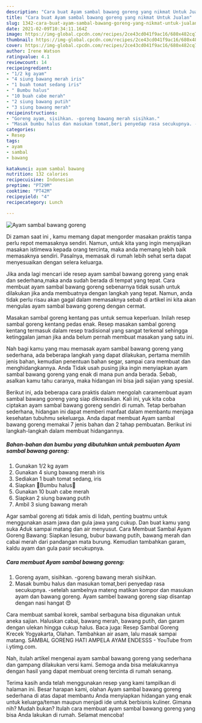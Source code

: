 ```yaml
---
description: "Cara buat Ayam sambal bawang goreng yang nikmat Untuk Jualan"
title: "Cara buat Ayam sambal bawang goreng yang nikmat Untuk Jualan"
slug: 1342-cara-buat-ayam-sambal-bawang-goreng-yang-nikmat-untuk-jualan
date: 2021-02-09T10:34:11.164Z
image: https://img-global.cpcdn.com/recipes/2ce43cd041f9ac16/680x482cq70/ayam-sambal-bawang-goreng-foto-resep-utama.jpg
thumbnail: https://img-global.cpcdn.com/recipes/2ce43cd041f9ac16/680x482cq70/ayam-sambal-bawang-goreng-foto-resep-utama.jpg
cover: https://img-global.cpcdn.com/recipes/2ce43cd041f9ac16/680x482cq70/ayam-sambal-bawang-goreng-foto-resep-utama.jpg
author: Irene Watson
ratingvalue: 4.1
reviewcount: 14
recipeingredient:
- "1/2 kg ayam"
- "4 siung bawang merah iris"
- "1 buah tomat sedang iris"
- " Bumbu halus"
- "10 buah cabe merah"
- "2 siung bawang putih"
- "3 siung bawang merah"
recipeinstructions:
- "Goreng ayam, sisihkan. -goreng bawang merah sisihkan."
- "Masak bumbu halus dan masukan tomat,beri penyedap rasa secukupnya. -setelah sambelnya mateng matikan kompor dan masukan ayam dan bawang goreng. Ayam sambel bawang goreng siap disantap dengan nasi hangat 😍"
categories:
- Resep
tags:
- ayam
- sambal
- bawang

katakunci: ayam sambal bawang 
nutrition: 132 calories
recipecuisine: Indonesian
preptime: "PT29M"
cooktime: "PT42M"
recipeyield: "4"
recipecategory: Lunch

---
```



![Ayam sambal bawang goreng](https://img-global.cpcdn.com/recipes/2ce43cd041f9ac16/680x482cq70/ayam-sambal-bawang-goreng-foto-resep-utama.jpg)

Di zaman  saat ini , kamu memang dapat mengorder masakan praktis tanpa perlu repot memasaknya sendiri. Namun, untuk kita yang ingin menyajikan masakan istimewa kepada orang tercinta, maka anda memang lebih baik memasaknya sendiri. Pasalnya, memasak di rumah lebih sehat serta dapat menyesuaikan dengan selera keluarga.

Jika anda lagi mencari ide resep ayam sambal bawang goreng yang enak dan sederhana,maka anda sudah berada di tempat yang tepat. Cara membuat ayam sambal bawang goreng  sebenarnya tidak susah untuk dilakukan jika anda membuatnya dengan langkah yang tepat. Namun, anda tidak perlu risau akan gagal dalam memasaknya 
sebab di artikel ini kita akan mengulas ayam sambal bawang goreng dengan cermat.  

Masakan sambal goreng kentang pas untuk semua keperluan. Inilah resep sambal goreng kentang pedas enak. Resep masakan sambal goreng kentang termasuk dalam resep tradisional yang sangat terkenal sehingga ketinggalan jaman jika anda belum pernah membuat masakan yang satu ini.

Nah bagi kamu yang mau memasak ayam sambal bawang goreng yang sederhana, ada beberapa langkah yang dapat dilakukan, pertama memilih jenis bahan, kemudian penentuan bahan segar, sampai cara membuat dan menghidangkannya. Anda Tidak usah pusing jika ingin menyiapkan ayam sambal bawang goreng yang enak di mana pun anda berada. Sebab, asalkan kamu  tahu caranya, maka hidangan ini bisa jadi sajian yang spesial.

Berikut ini, ada beberapa cara praktis  dalam mengolah caramembuat ayam sambal bawang goreng yang siap dikreasikan. Kali ini, yuk kita coba ciptakan ayam sambal bawang goreng sendiri di rumah. Tetap berbahan sederhana, hidangan ini dapat memberi manfaat dalam membantu menjaga kesehatan tubuhmu sekeluarga. Anda dapat membuat Ayam sambal bawang goreng memakai 7 jenis bahan dan 2 tahap pembuatan. Berikut ini langkah-langkah dalam membuat hidangannya.

<!--inarticleads1-->

##### Bahan-bahan dan bumbu yang dibutuhkan untuk pembuatan Ayam sambal bawang goreng:

1. Gunakan 1/2 kg ayam
1. Gunakan 4 siung bawang merah iris
1. Sediakan 1 buah tomat sedang, iris
1. Siapkan  🌸Bumbu halus🌸
1. Gunakan 10 buah cabe merah
1. Siapkan 2 siung bawang putih
1. Ambil 3 siung bawang merah


Agar sambal goreng ati tidak amis di lidah, penting buatmu untuk menggunakan asam jawa dan gula jawa yang cukup. Dan buat kamu yang suka Aduk sampai matang dan air menyusut. Cara Membuat Sambal Ayam Goreng Bawang: Siapkan lesung, bubur bawang putih, bawang merah dan cabai merah dari pandangan mata burung. Kemudian tambahkan garam, kaldu ayam dan gula pasir secukupnya. 

<!--inarticleads2-->

##### Cara membuat Ayam sambal bawang goreng:

1. Goreng ayam, sisihkan. -goreng bawang merah sisihkan.
1. Masak bumbu halus dan masukan tomat,beri penyedap rasa secukupnya. -setelah sambelnya mateng matikan kompor dan masukan ayam dan bawang goreng. Ayam sambel bawang goreng siap disantap dengan nasi hangat 😍


Cara membuat sambal korek, sambal serbaguna bisa digunakan untuk aneka sajian. Haluskan cabai, bawang merah, bawang putih, dan garam dengan ulekan hingga cukup halus. Baca juga: Resep Sambal Goreng Krecek Yogyakarta, Olahan. Tambahkan air asam, lalu masak sampai matang. SAMBAL GORENG HATI AMPELA AYAM ENDESSS - YouTube from i.ytimg.com. 

Nah, itulah artikel mengenai  ayam sambal bawang goreng  yang sederhana dan gampang dilakukan versi kami. Semoga anda bisa melakukannya dengan hasil yang dapat membuat oreng tercinta di rumah senang. 

Terima kasih anda telah menggunakan resep yang kami tampilkan di halaman ini. Besar harapan kami, olahan  Ayam sambal bawang goreng sederhana di atas dapat membantu Anda menyiapkan hidangan yang enak untuk keluarga/teman maupun menjadi ide untuk berbisnis kuliner. Gimana nih? Mudah bukan? Itulah cara membuat ayam sambal bawang goreng yang bisa Anda lakukan di rumah. Selamat mencoba!


